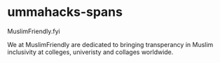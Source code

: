# ummahacks-spans
MuslimFriendly.fyi

We at MuslimFriendly are dedicated to bringing transperancy in Muslim inclusivity at colleges, univeristy and collages worldwide. 
